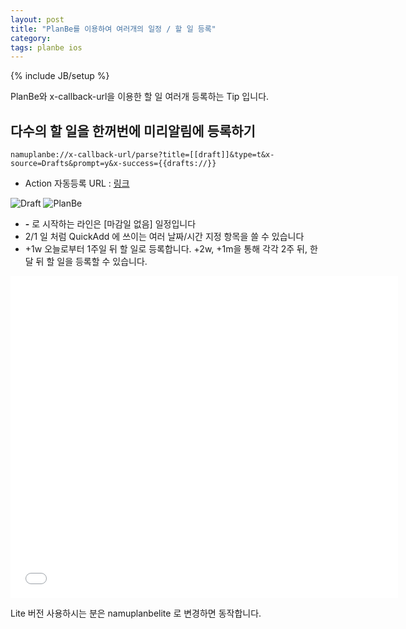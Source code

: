 ```yaml
---
layout: post
title: "PlanBe를 이용하여 여러개의 일정 / 할 일 등록"
category: 
tags: planbe ios
---
```

{% include JB/setup %}

PlanBe와 x-callback-url을 이용한 할 일 여러개 등록하는 Tip 입니다. 

## 다수의 할 일을 한꺼번에 미리알림에 등록하기

	namuplanbe://x-callback-url/parse?title=[[draft]]&type=t&x-source=Drafts&prompt=y&x-success={{drafts://}}

- Action 자동등록 URL : [링크](drafts://x-callback-url/import_action?type=URL&name=PlanBe%20Reminder%20%28multi%29&url=namuplanbe%3A%2F%2Fx-callback-url%2Fparse%3Ftitle%3D%5B%5Bdraft%5D%5D%26type%3Dt%26x-source%3DDrafts%26prompt%3Dy%26x-success%3D%7B%7Bdrafts%3A%2F%2F%7D%7D)

![Draft](http://farm3.staticflickr.com/2886/12182434645_c5fe8348ba.jpg)
![PlanBe](http://farm3.staticflickr.com/2816/12183315166_79aea79ebb.jpg)

- **-** 로 시작하는 라인은 [마감일 없음] 일정입니다
- 2/1 일 처럼 QuickAdd 에 쓰이는 여러 날짜/시간 지정 항목을 쓸 수 있습니다
- +1w 오늘로부터 1주일 뒤 할 일로 등록합니다. +2w, +1m을 통해 각각 2주 뒤, 한달 뒤 할 일을 등록할 수 있습니다. 

<iframe width="620" height="515" src="//www.youtube.com/embed/Xfuz_m54X9E" frameborder="0" allowfullscreen></iframe>

Lite 버전 사용하시는 분은 namuplanbelite 로 변경하면 동작합니다. 
